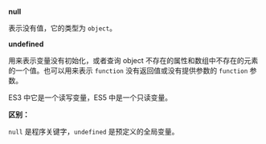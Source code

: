 **null**

表示没有值，它的类型为 `object`。

**undefined**

用来表示变量没有初始化，或者查询 object 不存在的属性和数组中不存在的元素的一个值。也可以用来表示 `function` 没有返回值或没有提供参数的 `function` 参数。

ES3 中它是一个读写变量，ES5 中是一个只读变量。

**区别：**

`null` 是程序关键字，`undefined` 是预定义的全局变量。

